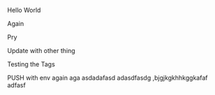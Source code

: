 Hello World

Again

Pry

Update with other thing

Testing the Tags

PUSH with env again aga
asdadafasd
adasdfasdg
,bjgjkgkhhkggkafaf
adfasf
